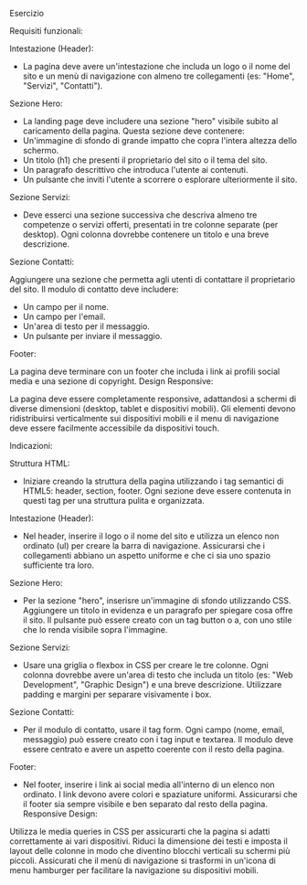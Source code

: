 Esercizio

Requisiti funzionali:

Intestazione (Header):

- La pagina deve avere un'intestazione che includa un logo o il nome del sito e un menù di navigazione con almeno tre collegamenti (es: "Home", "Servizi", "Contatti").

Sezione Hero:

- La landing page deve includere una sezione "hero" visibile subito al caricamento della pagina. Questa sezione deve contenere:
- Un'immagine di sfondo di grande impatto che copra l'intera altezza dello schermo.
- Un titolo (h1) che presenti il proprietario del sito o il tema del sito.
- Un paragrafo descrittivo che introduca l'utente ai contenuti.
- Un pulsante che inviti l'utente a scorrere o esplorare ulteriormente il sito.

Sezione Servizi:

- Deve esserci una sezione successiva che descriva almeno tre competenze o servizi offerti, presentati in tre colonne separate (per desktop). Ogni colonna dovrebbe contenere un titolo e una breve descrizione.

Sezione Contatti:

Aggiungere una sezione che permetta agli utenti di contattare il proprietario del sito. Il modulo di contatto deve includere:
- Un campo per il nome.
- Un campo per l'email.
- Un'area di testo per il messaggio.
- Un pulsante per inviare il messaggio.

Footer:

La pagina deve terminare con un footer che includa i link ai profili social media e una sezione di copyright.
Design Responsive:

La pagina deve essere completamente responsive, adattandosi a schermi di diverse dimensioni (desktop, tablet e dispositivi mobili). Gli elementi devono ridistribuirsi verticalmente sui dispositivi mobili e il menu di navigazione deve essere facilmente accessibile da dispositivi touch.

Indicazioni:

Struttura HTML:

- Iniziare creando la struttura della pagina utilizzando i tag semantici di HTML5: header, section, footer. Ogni sezione deve essere contenuta in questi tag per una struttura pulita e organizzata.

Intestazione (Header):

- Nel header, inserire il logo o il nome del sito e utilizza un elenco non ordinato (ul) per creare la barra di navigazione. Assicurarsi che i collegamenti abbiano un aspetto uniforme e che ci sia uno spazio sufficiente tra loro. 

Sezione Hero:

- Per la sezione "hero", inserisre un'immagine di sfondo utilizzando CSS. Aggiungere un titolo in evidenza e un paragrafo per spiegare cosa offre il sito. Il pulsante può essere creato con un tag button o a, con uno stile che lo renda visibile sopra l'immagine.

Sezione Servizi:

- Usare una griglia o flexbox in CSS per creare le tre colonne. Ogni colonna dovrebbe avere un'area di testo che includa un titolo (es: "Web Development", "Graphic Design") e una breve descrizione. Utilizzare padding e margini per separare visivamente i box.

Sezione Contatti:

- Per il modulo di contatto, usare il tag form. Ogni campo (nome, email, messaggio) può essere creato con i tag input e textarea. Il modulo deve essere centrato e avere un aspetto coerente con il resto della pagina.

Footer:

- Nel footer, inserire i link ai social media all'interno di un elenco non ordinato. I link devono avere colori e spaziature uniformi. Assicurarsi che il footer sia sempre visibile e ben separato dal resto della pagina.
Responsive Design:

Utilizza le media queries in CSS per assicurarti che la pagina si adatti correttamente ai vari dispositivi. Riduci la dimensione dei testi e imposta il layout delle colonne in modo che diventino blocchi verticali su schermi più piccoli. Assicurati che il menù di navigazione si trasformi in un'icona di menu hamburger per facilitare la navigazione su dispositivi mobili.